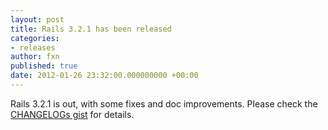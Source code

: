 ```yaml
---
layout: post
title: Rails 3.2.1 has been released
categories:
- releases
author: fxn
published: true
date: 2012-01-26 23:32:00.000000000 +00:00
---
```

Rails 3.2.1 is out, with some fixes and doc improvements. Please check the [CHANGELOGs gist](https://gist.github.com/1685812) for details. 